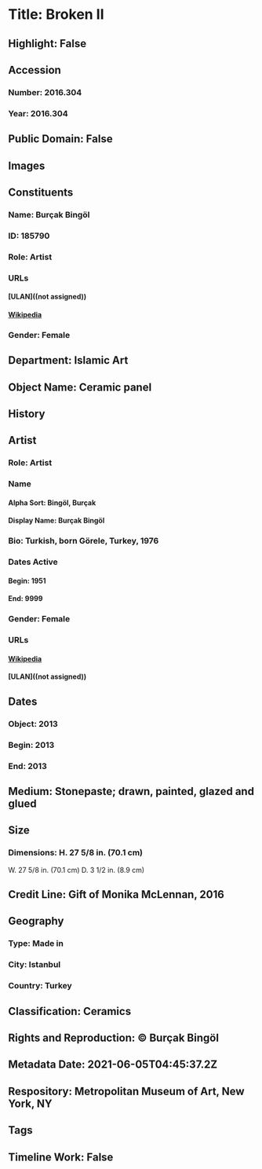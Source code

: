 # Title: Broken II
## Highlight: False
## Accession
### Number: 2016.304
### Year: 2016.304
## Public Domain: False
## Images
## Constituents
### Name: Burçak Bingöl
### ID: 185790
### Role: Artist
### URLs
#### [ULAN]((not assigned))
#### [Wikipedia](https://www.wikidata.org/wiki/Q62007734)
### Gender: Female
## Department: Islamic Art
## Object Name: Ceramic panel
## History
## Artist
### Role: Artist
### Name
#### Alpha Sort: Bingöl, Burçak
#### Display Name: Burçak Bingöl
### Bio: Turkish, born Görele, Turkey, 1976
### Dates Active
#### Begin: 1951
#### End: 9999
### Gender: Female
### URLs
#### [Wikipedia](https://www.wikidata.org/wiki/Q62007734)
#### [ULAN]((not assigned))
## Dates
### Object: 2013
### Begin: 2013
### End: 2013
## Medium: Stonepaste; drawn, painted, glazed and glued
## Size
### Dimensions: H. 27 5/8 in. (70.1 cm)
W. 27 5/8 in. (70.1 cm)
D. 3 1/2 in. (8.9 cm)
## Credit Line: Gift of Monika McLennan, 2016
## Geography
### Type: Made in
### City: Istanbul
### Country: Turkey
## Classification: Ceramics
## Rights and Reproduction: © Burçak Bingöl
## Metadata Date: 2021-06-05T04:45:37.2Z
## Respository: Metropolitan Museum of Art, New York, NY
## Tags
## Timeline Work: False